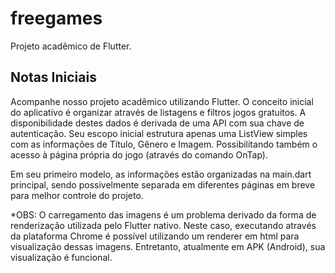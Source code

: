 # freegames

Projeto acadêmico de Flutter.

## Notas Iniciais

Acompanhe nosso projeto acadêmico utilizando Flutter. O conceito inicial do aplicativo é organizar através de listagens e filtros jogos gratuitos. A disponibilidade destes dados é derivada de uma API com sua chave de autenticação. Seu escopo inicial estrutura apenas uma ListView simples com as informações de Título, Gênero e Imagem. Possibilitando também o acesso à página própria do jogo (através do comando OnTap).

Em seu primeiro modelo, as informações estão organizadas na main.dart principal, sendo possivelmente separada em diferentes páginas em breve para melhor controle do projeto.

*OBS: O carregamento das imagens é um problema derivado da forma de renderização utilizada pelo Flutter nativo. Neste caso, executando através da plataforma Chrome é possível utilizando um renderer em html para visualização dessas imagens. Entretanto, atualmente em APK (Android), sua visualização é funcional.

